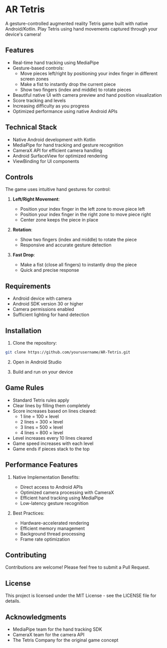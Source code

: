 # AR Tetris

A gesture-controlled augmented reality Tetris game built with native Android/Kotlin. Play Tetris using hand movements captured through your device's camera!

## Features

- Real-time hand tracking using MediaPipe
- Gesture-based controls:
  - Move pieces left/right by positioning your index finger in different screen zones
  - Make a fist to instantly drop the current piece
  - Show two fingers (index and middle) to rotate pieces
- Beautiful native UI with camera preview and hand position visualization
- Score tracking and levels
- Increasing difficulty as you progress
- Optimized performance using native Android APIs

## Technical Stack

- Native Android development with Kotlin
- MediaPipe for hand tracking and gesture recognition
- CameraX API for efficient camera handling
- Android SurfaceView for optimized rendering
- ViewBinding for UI components

## Controls

The game uses intuitive hand gestures for control:

1. **Left/Right Movement**:
   - Position your index finger in the left zone to move piece left
   - Position your index finger in the right zone to move piece right
   - Center zone keeps the piece in place

2. **Rotation**:
   - Show two fingers (index and middle) to rotate the piece
   - Responsive and accurate gesture detection

3. **Fast Drop**:
   - Make a fist (close all fingers) to instantly drop the piece
   - Quick and precise response

## Requirements

- Android device with camera
- Android SDK version 30 or higher
- Camera permissions enabled
- Sufficient lighting for hand detection

## Installation

1. Clone the repository:
```bash
git clone https://github.com/yourusername/AR-Tetris.git
```

2. Open in Android Studio

3. Build and run on your device

## Game Rules

- Standard Tetris rules apply
- Clear lines by filling them completely
- Score increases based on lines cleared:
  - 1 line = 100 × level
  - 2 lines = 300 × level
  - 3 lines = 500 × level
  - 4 lines = 800 × level
- Level increases every 10 lines cleared
- Game speed increases with each level
- Game ends if pieces stack to the top

## Performance Features

1. Native Implementation Benefits:
   - Direct access to Android APIs
   - Optimized camera processing with CameraX
   - Efficient hand tracking using MediaPipe
   - Low-latency gesture recognition

2. Best Practices:
   - Hardware-accelerated rendering
   - Efficient memory management
   - Background thread processing
   - Frame rate optimization

## Contributing

Contributions are welcome! Please feel free to submit a Pull Request.

## License

This project is licensed under the MIT License - see the LICENSE file for details.

## Acknowledgments

- MediaPipe team for the hand tracking SDK
- CameraX team for the camera API
- The Tetris Company for the original game concept
